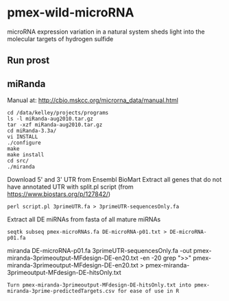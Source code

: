 # pmex-wild-microRNA
microRNA expression variation in a natural system sheds light into the molecular targets of hydrogen sulfide

## Run prost


## miRanda

Manual at: http://cbio.mskcc.org/microrna_data/manual.html

```
cd /data/kelley/projects/programs
ls -l miRanda-aug2010.tar.gz 
tar -xzf miRanda-aug2010.tar.gz 
cd miRanda-3.3a/
vi INSTALL 
./configure 
make
make install
cd src/
./miranda 
```

Download 5' and 3' UTR from Ensembl BioMart
Extract all genes that do not have annotated UTR with split.pl script (from https://www.biostars.org/p/127842/)
```
perl script.pl 3primeUTR.fa > 3primeUTR-sequencesOnly.fa
```

Extract all DE miRNAs from fasta of all mature miRNAs
```
seqtk subseq pmex-microRNAs.fa DE-microRNA-p01.txt > DE-microRNA-p01.fa

```
miranda DE-microRNA-p01.fa 3primeUTR-sequencesOnly.fa -out pmex-miranda-3primeoutput-MFdesign-DE-en20.txt -en -20
grep ">>" pmex-miranda-3primeoutput-MFdesign-DE-en20.txt > pmex-miranda-3primeoutput-MFdesign-DE-hitsOnly.txt

```
Turn pmex-miranda-3primeoutput-MFdesign-DE-hitsOnly.txt into pmex-miranda-3prime-predictedTargets.csv for ease of use in R
